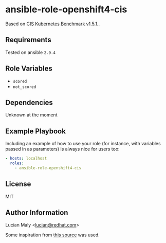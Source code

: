 ansible-role-openshift4-cis
=========

Based on [CIS Kubernetes Benchmark v1.5.1.](docs/CIS_Kubernetes_Benchmark_v1.5.1.pdf).

Requirements
------------

Tested on ansible `2.9.4`

Role Variables
--------------

* `scored`
* `not_scored`

Dependencies
------------

Unknown at the moment

Example Playbook
----------------

Including an example of how to use your role (for instance, with variables passed in as parameters) is always nice for users too:

```yaml
- hosts: localhost
  roles:
    - ansible-role-openshift4-cis
```

License
-------

MIT

Author Information
------------------

Lucian Maly <<lucian@redhat.com>>

Some inspiration from [this source](https://github.com/aquasecurity/kube-bench/tree/5f34058dc789e481ccc3b49248ebb02763bdce40/cfg/rh-0.7) was used.
